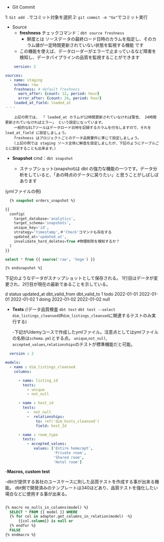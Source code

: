 - Git Commit

1: `Git add .`でコミット対象を選択
2: `git commit -m "Go"`でコミット実行


- Source
    - **freshness**
        チェックコマンド：`dbt source freshness`
        - 鮮度とは ソースデータの最終ロード日時のカラムを指定し、そのカラム値が一定時間更新されていない状態を監視する機能 です
    - この機能を使えば、データローダーがエラーで止まっているなど障害を検知し、データパイプラインの品質を監視することができます

```yml
    version: 2

sources:
  - name: staging
    schema: raw
    freshness: # default freshness
      warn_after: {count: 12, period: hour}
      error_after: {count: 24, period: hour}
    loaded_at_field: loaded_at
・・・
```

        上記の例では、 「 loaded_at カラムが12時間更新されていなければ警告、 24時間更新されていなければエラー」 という設定になっています。
        一般的なELTツールはデータロード日時を記録するカラムを付与しますので、それを load_at_field に設定しましょう。
        freshness はプロジェクトごとのデータ品質要件に準じて設定しましょう。
        (上記の例では staging ソース全体に鮮度を設定しましたが、下記のようにテーブルごとに設定することも出来ます。)

- **Snapshot**
  cmd：```dbt snapshot```

  - スナップショット(snapshot)は dbt の強力な機能の一つです。データ分析をしていると、「あの時点のデータに戻りたい」と思うことがしばしばあります

(ymlファイルの例)
```sql
  {% snapshot orders_snapshot %}

{{
  config(
    target_database='analytics',
    target_schema='snapshots',
    unique_key='id',
    strategy='timestamp',＃'Check'コマンドも存在する
    updated_at='updated_at',
    invalidate_hard_deletes=True #物理削除を検知するか？
  )
}}

select * from {{ source('raw', 'hoge') }}

{% endsnapshot %}
```

下記のようなデータがスナップショットとして保存される。
1行目はデータが変更され、2行目が現在の最新であることを示している。

d	status	updated_at	dbt_valid_from	dbt_valid_to
1	todo	2022-01-01	2022-01-01	2022-01-02
1	doing	2022-01-02	2022-01-02	null

- **Tests** //データ品質検査
  ```dbt test```
  ```dbt test --select dim_listings_cleansed```(#`dim_listings_cleansed`に関連するテストのみ実行する)

  -下記がUdemyコースで作成したymlファイル。注意点としてはymlファイルの名称は`schema.yml`とする点。
   `unique`,`not_null`, `accepted_values`,`relationships`のテストが標準機能だと可能。


```yml
  version : 2

models:
  - name : dim_listings_cleansed
    columns: 

      - name: listing_id
        tests:
          - unique
          - not_null

      - name : host_id
        tests:
          -  not_null
          -  relationships:
              to: ref('dim_hosts_cleansed')
              field: host_Id

      - name : room_type
        tests:
          - accepted_values:
             values: ['Entire home/apt',
                      'Private room',
                      'Shared room',
                      'Hotel room']
```

-**Macros, custom test**

 -dbtが提供する各社のユースケースに則した品質テストを作成する事が出来る機能。
  dbt側で開発済みのテンプレートは340ほどあり、品質テストを強化したい場合などに使用する事が出来る。

  ```sql

  {% macro no_nulls_in_columns(model) %}
    SELECT * FROM {{ model }} WHERE
    {% for col in adapter.get_columns_in_relation(model) -%}
        {{col.column}} is null or 
    {% endfor %}
    FALSE
{% endmacro %}

  ```


